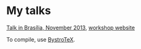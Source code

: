 
My talks
========

[Talk in Brasília, November 2013](http://andreimikhailov.com/slides/talk_Brasilia/index.html), [workshop website](http://cifmc.fis.unb.br/iiiontc/)

To compile, use [BystroTeX](http://andreimikhailov.com/slides/bystroTeX/slides-manual/index.html).

